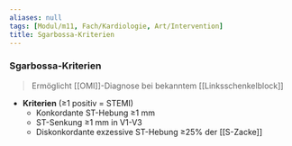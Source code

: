 ```yaml
---
aliases: null
tags: [Modul/m11, Fach/Kardiologie, Art/Intervention]
title: Sgarbossa-Kriterien
---
```

### Sgarbossa-Kriterien
> Ermöglicht [[OMI]]-Diagnose bei bekanntem [[Linksschenkelblock]]
- **Kriterien** (≥1 positiv = STEMI)
	- Konkordante ST-Hebung ≥1 mm
	- ST-Senkung ≥1 mm in V1-V3
	- Diskonkordante exzessive ST-Hebung ≥25% der [[S-Zacke]]